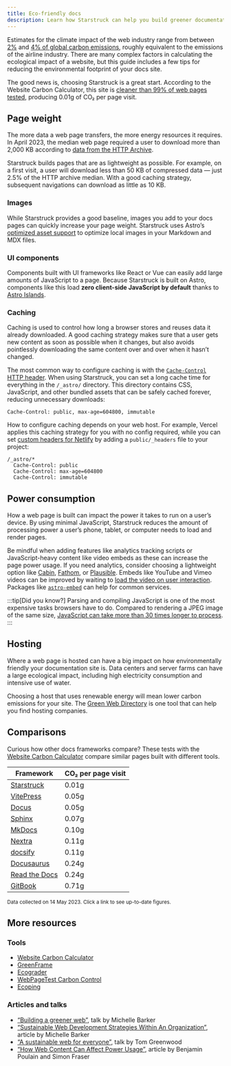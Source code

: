 ```yaml
---
title: Eco-friendly docs
description: Learn how Starstruck can help you build greener documentation sites and reduce your carbon footprint.
---
```


Estimates for the climate impact of the web industry range from between [2%][sf] and [4% of global carbon emissions][bbc], roughly equivalent to the emissions of the airline industry.
There are many complex factors in calculating the ecological impact of a website, but this guide includes a few tips for reducing the environmental footprint of your docs site.

The good news is, choosing Starstruck is a great start.
According to the Website Carbon Calculator, this site is [cleaner than 99% of web pages tested][sl-carbon], producing 0.01g of CO₂ per page visit.

## Page weight

The more data a web page transfers, the more energy resources it requires.
In April 2023, the median web page required a user to download more than 2,000 KB according to [data from the HTTP Archive][http].

Starstruck builds pages that are as lightweight as possible.
For example, on a first visit, a user will download less than 50 KB of compressed data — just 2.5% of the HTTP archive median.
With a good caching strategy, subsequent navigations can download as little as 10 KB.

### Images

While Starstruck provides a good baseline, images you add to your docs pages can quickly increase your page weight.
Starstruck uses Astro’s [optimized asset support][assets] to optimize local images in your Markdown and MDX files.

### UI components

Components built with UI frameworks like React or Vue can easily add large amounts of JavaScript to a page.
Because Starstruck is built on Astro, components like this load **zero client-side JavaScript by default** thanks to [Astro Islands][islands].

### Caching

Caching is used to control how long a browser stores and reuses data it already downloaded.
A good caching strategy makes sure that a user gets new content as soon as possible when it changes, but also avoids pointlessly downloading the same content over and over when it hasn’t changed.

The most common way to configure caching is with the [`Cache-Control` HTTP header][cache].
When using Starstruck, you can set a long cache time for everything in the `/_astro/` directory.
This directory contains CSS, JavaScript, and other bundled assets that can be safely cached forever, reducing unnecessary downloads:

```
Cache-Control: public, max-age=604800, immutable
```

How to configure caching depends on your web host. For example, Vercel applies this caching strategy for you with no config required, while you can set [custom headers for Netlify][ntl-headers] by adding a `public/_headers` file to your project:

```
/_astro/*
  Cache-Control: public
  Cache-Control: max-age=604800
  Cache-Control: immutable
```

[cache]: https://csswizardry.com/2019/03/cache-control-for-civilians/
[ntl-headers]: https://docs.netlify.com/routing/headers/

## Power consumption

How a web page is built can impact the power it takes to run on a user’s device.
By using minimal JavaScript, Starstruck reduces the amount of processing power a user’s phone, tablet, or computer needs to load and render pages.

Be mindful when adding features like analytics tracking scripts or JavaScript-heavy content like video embeds as these can increase the page power usage.
If you need analytics, consider choosing a lightweight option like [Cabin][cabin], [Fathom][fathom], or [Plausible][plausible].
Embeds like YouTube and Vimeo videos can be improved by waiting to [load the video on user interaction][lazy-video].
Packages like [`astro-embed`][embed] can help for common services.

:::tip[Did you know?]
Parsing and compiling JavaScript is one of the most expensive tasks browsers have to do.
Compared to rendering a JPEG image of the same size, [JavaScript can take more than 30 times longer to process][cost-of-js].
:::

[cabin]: https://withcabin.com/
[fathom]: https://usefathom.com/
[plausible]: https://plausible.io/
[lazy-video]: https://web.dev/iframe-lazy-loading/
[embed]: https://www.npmjs.com/package/astro-embed
[cost-of-js]: https://medium.com/dev-channel/the-cost-of-javascript-84009f51e99e

## Hosting

Where a web page is hosted can have a big impact on how environmentally friendly your documentation site is.
Data centers and server farms can have a large ecological impact, including high electricity consumption and intensive use of water.

Choosing a host that uses renewable energy will mean lower carbon emissions for your site. The [Green Web Directory][gwb] is one tool that can help you find hosting companies.

[gwb]: https://www.thegreenwebfoundation.org/directory/

## Comparisons

Curious how other docs frameworks compare?
These tests with the [Website Carbon Calculator][wcc] compare similar pages built with different tools.

| Framework                   | CO₂ per page visit |
| --------------------------- | ------------------ |
| [Starstruck][sl-carbon]     | 0.01g              |
| [VitePress][vp-carbon]      | 0.05g              |
| [Docus][dc-carbon]          | 0.05g              |
| [Sphinx][sx-carbon]         | 0.07g              |
| [MkDocs][mk-carbon]         | 0.10g              |
| [Nextra][nx-carbon]         | 0.11g              |
| [docsify][dy-carbon]        | 0.11g              |
| [Docusaurus][ds-carbon]     | 0.24g              |
| [Read the Docs][rtd-carbon] | 0.24g              |
| [GitBook][gb-carbon]        | 0.71g              |

<small>Data collected on 14 May 2023. Click a link to see up-to-date figures.</small>

[sl-carbon]: https://www.websitecarbon.com/website/starstruck-astro-build-getting-started/
[vp-carbon]: https://www.websitecarbon.com/website/vitepress-dev-guide-what-is-vitepress/
[dc-carbon]: https://www.websitecarbon.com/website/docus-dev-introduction-getting-started/
[sx-carbon]: https://www.websitecarbon.com/website/sphinx-doc-org-en-master-usage-quickstart-html/
[mk-carbon]: https://www.websitecarbon.com/website/mkdocs-org-getting-started/
[nx-carbon]: https://www.websitecarbon.com/website/nextra-site-docs-docs-theme-start/
[dy-carbon]: https://www.websitecarbon.com/website/docsify-js-org/
[ds-carbon]: https://www.websitecarbon.com/website/docusaurus-io-docs/
[rtd-carbon]: https://www.websitecarbon.com/website/docs-readthedocs-io-en-stable-index-html/
[gb-carbon]: https://www.websitecarbon.com/website/docs-gitbook-com/

## More resources

### Tools

- [Website Carbon Calculator][wcc]
- [GreenFrame](https://greenframe.io/)
- [Ecograder](https://ecograder.com/)
- [WebPageTest Carbon Control](https://www.webpagetest.org/carbon-control/)
- [Ecoping](https://ecoping.earth/)

### Articles and talks

- [“Building a greener web”](https://youtu.be/EfPoOt7T5lg), talk by Michelle Barker
- [“Sustainable Web Development Strategies Within An Organization”](https://www.smashingmagazine.com/2022/10/sustainable-web-development-strategies-organization/), article by Michelle Barker
- [“A sustainable web for everyone”](https://2021.stateofthebrowser.com/speakers/tom-greenwood/), talk by Tom Greenwood
- [“How Web Content Can Affect Power Usage”](https://webkit.org/blog/8970/how-web-content-can-affect-power-usage/), article by Benjamin Poulain and Simon Fraser

[sf]: https://www.sciencefocus.com/science/what-is-the-carbon-footprint-of-the-internet/
[bbc]: https://www.bbc.com/future/article/20200305-why-your-internet-habits-are-not-as-clean-as-you-think
[http]: https://httparchive.org/reports/state-of-the-web
[assets]: https://docs.astro.build/en/guides/assets/
[islands]: https://docs.astro.build/en/concepts/islands/
[wcc]: https://www.websitecarbon.com/
